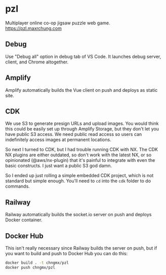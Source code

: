 # pzl

Multiplayer online co-op jigsaw puzzle web game. https://pzl.maxrchung.com

## Debug

Use "Debug all" option in debug tab of VS Code. It launches debug server, client, and
Chrome altogether.

## Amplify

Amplify automatically builds the Vue client on push and deploys as static site.

## CDK

We use S3 to generate presign URLs and upload images. You would think this could
be easily set up through Amplify Storage, but they don't let you have public S3
access. We need public read access so users can indefinitely access images at
permanent locations.

So next I turned to CDK, but I had trouble running CDK with NX. The CDK NX
plugins are either outdated, so don't work with the latest NX, or so opinionated
(@aws/nx-plugin) that it's painful to integrate with even the basic constructs.
I just want a public S3 god damn.

So I ended up just rolling a simple embedded CDK project, which is not standard
but simple enough. You'll need to `cd` into the `cdk` folder to do commands.

## Railway

Railway automatically builds the socket.io server on push and deploys Docker
container.

## Docker Hub

This isn't really necessary since Railway builds the server on push, but if you
want to build and push to Docker Hub you can do this:

```sh
docker build . -t chngmx/pzl
docker push chngmx/pzl
```
